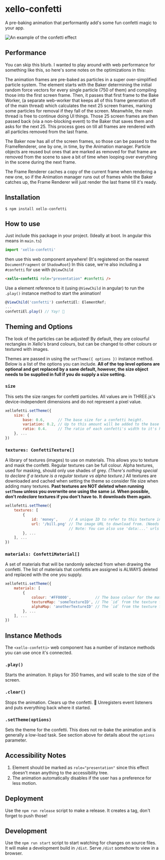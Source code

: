 
# xello-confetti
A pre-baking animation that performantly add's some fun confetti magic to your app. 

![An example of the confetti effect](https://github.com/toish/xello-confetti/raw/master/example.gif)

## Performance
You can skip this blurb. I wanted to play around with web performance for something like this, so here's some notes on the optimizations in this:

The animation frames are pre-baked as particles in a super over-simplified particle system. The element starts with the Baker determining the initial random force vectors for every single particle (750 of them) and compiling those into the first screen frame. Then, it passes that first frame to the Bake Worker, (a separate web-worker that keeps all of this frame generation off of the main thread) which calculates the next 25 screen frames, marking some particles for removal if they fall of the screen. Meanwhile, the main thread is free to continue doing UI things. Those 25 screen frames are then passed back (via a non-blocking event) to the Baker that saves them and asks for the next 25. This process goes on till all frames are rendered with all particles removed from the last frame.

The Baker now has all of the screen frames, so those can be passed to the FrameRenderer, one by one, in time, by the Animation manager. Particle objects are reused but ones that are marked as removed for that frame are removed from the scene to save a bit of time when looping over everything in the scene during the next frame.

The Frame Renderer caches a copy of the current frame when rendering a new one, so if the Animation manager runs out of frames while the Baker catches up, the Frame Renderer will just render the last frame till it's ready.

## Installation
```
$ npm install xello-confetti
```

## How to use
Just include this package in your project. (Ideally at boot. In angular this means in `main.ts`)

```typescript
import 'xello-confetti'
```

then use this web component anywhere! (It's registered on the nearest `DocumentFragment` or `ShadowRoot`) In this case, we're also including a `#confetti` for use with `@ViewChild`

```html
<xello-confetti role="presentation" #confetti />
```

Use a element reference to it (using `@ViewChild` in angular) to run the `.play()` instance method to start the animation!

```typescript
@ViewChild('confetti') confettiEl: ElementRef;
...
confettiEl.play() // Yay! 🎉
```

## Theming and Options
The look of the particles can be adjusted! By default, they are colourful rectangles in Xello's brand colours, but can be changed to other colours or textured with images.

Themes are passed in using the `setTheme({ options })` instance method. Below is a list of the options you can include. **All of the top level options are optional and get replaced by a sane default, however, the size object needs to be supplied in full if you do supply a size setting.**

### `size`
This sets the size ranges for confetti particles. All values are in THREE.js's device-independent dimensions and do not represent a pixel value.
```javascript
xellofetti.setTheme({
	size: {
		base: 0.6,      // The base size for a confetti height.
		variation: 0.2, // Up to this amount will be added to the base size randomly per particle.
		ratio: 0.4.     // The ratio of each confetti's width to it's height.
	}, ...
})
```

### `textures: ConfettiTexture[]`
A library of textures (images) to use on materials. This allows you to texture and mask the confetti. Regular textures can be full colour. Alpha textures, used for masking, should only use shades of grey. *(There's nothing special to declare if a texture is a regular texture vs alpha texture.)* All textures are downloaded and cached when setting the theme so consider file size when adding many textures. **Past textures are NOT deleted when running `setTheme` unless you overwrite one using the same `id`. When possible, don't *redeclare* textures if you don't have to. It downloads them again.**
```javascript
xellofetti.setTheme({
	textures: [
		{
			id: 'money',     // A unique ID to refer to this texture in any materials
			url: '/bill.png' // The image URL to download from. (Needs CORS headers if it's NOT on the origin!)
							 // Note: You can also use 'data:...' urls here.
		}, ...
	], ...
})
```

### `materials: ConfettiMaterial[]`
A set of materials that will be randomly selected from when drawing the confetti. The list of materials that confettis are assigned is ALWAYS deleted and replaced with the one you supply.
```javascript
xellofetti.setTheme({
	materials: [
		{
			colour: '#FF0000',           // The base colour for the material
			textureMap: 'someTextureID', // The `id` from the texture for the "outside" of the confetti
			alphaMap: 'anotherTextureID' // The `id` from the texture for alpha-masking the confetti.
		}, ...
	], ...
})
```

## Instance Methods
The `<xello-confetti>` web component has a number of instance methods you can use once it's connected.

### `.play()`
Starts the animation. It plays for 350 frames, and will scale to the size of the screen.

### `.clear()`
Stops the animation. Clears up the confetti. 🧹 Unregisters event listeners and puts everything back where it started.

### `.setTheme(options)`
Sets the theme for the confetti. This does not re-bake the animation and is generally a low-load task. See section above for details about the `options` parameter.

## Accessibility Notes
1. Element should be marked as `role="presentation"` since this effect doesn't mean anything to the accessibility tree.
2. The animation automatically disables if the user has a preference for less motion.

## Deployment
Use the `npm run release` script to make a release. It creates a tag, don't forget to push those!

## Development
Use the `npm run start` script to start watching for changes on source files. It will make a development build in `/dist`. Serve `/dist` somehow to view in a browser.
